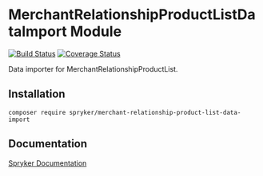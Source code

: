 # MerchantRelationshipProductListDataImport Module
[![Build Status](https://travis-ci.org/spryker/merchant-relationship-product-list-data-import.svg)](https://travis-ci.org/spryker/merchant-relationship-product-list-data-import)
[![Coverage Status](https://coveralls.io/repos/github/spryker/merchant-relationship-product-list-data-import/badge.svg)](https://coveralls.io/github/spryker/merchant-relationship-product-list-data-import)

Data importer for MerchantRelationshipProductList.

## Installation

```
composer require spryker/merchant-relationship-product-list-data-import
```

## Documentation

[Spryker Documentation](https://academy.spryker.com/developing_with_spryker/module_guide/modules.html)
